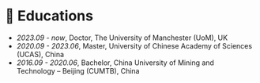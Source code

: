# 📖 Educations
- *2023.09 - now*, Doctor, The University of Manchester (UoM), UK
- *2020.09 - 2023.06*, Master, University of Chinese Academy of Sciences (UCAS), China
- *2016.09 - 2020.06*, Bachelor, China University of Mining and Technology – Beijing (CUMTB), China
